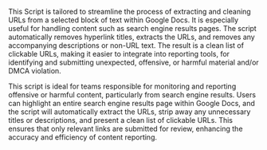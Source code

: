 This Script is tailored to streamline the process of extracting and cleaning URLs from a selected block of text within Google Docs. It is especially useful for handling content such as search engine results pages. The script automatically removes hyperlink titles, extracts the URLs, and removes any accompanying descriptions or non-URL text. The result is a clean list of clickable URLs, making it easier to integrate into reporting tools, for identifying and submitting unexpected, offensive, or harmful material and/or DMCA violation.

This script is ideal for teams responsible for monitoring and reporting offensive or harmful content, particularly from search engine results. Users can highlight an entire search engine results page within Google Docs, and the script will automatically extract the URLs, strip away any unnecessary titles or descriptions, and present a clean list of clickable URLs. This ensures that only relevant links are submitted for review, enhancing the accuracy and efficiency of content reporting.

